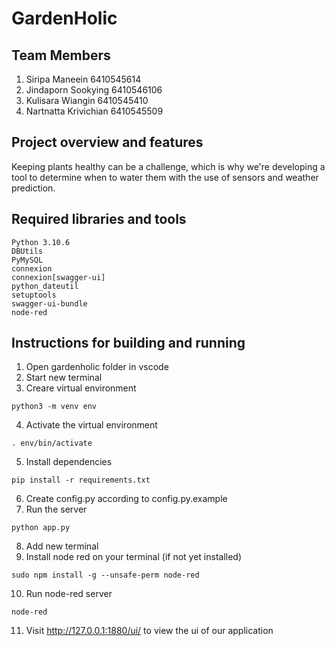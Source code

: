 GardenHolic
===============
## Team Members
1. Siripa Maneein 6410545614
2. Jindaporn Sookying 6410546106
3. Kulisara Wiangin 6410545410
4. Nartnatta Krivichian 6410545509

## Project overview and features

Keeping plants healthy can be a challenge, which is why we're developing a tool to determine when to water them with the use of sensors and weather prediction. 


## Required libraries and tools 
```
Python 3.10.6
DBUtils
PyMySQL
connexion
connexion[swagger-ui]
python_dateutil
setuptools
swagger-ui-bundle
node-red
```

## Instructions for building and running
1. Open gardenholic folder in vscode
2. Start new terminal
3. Creare virtual environment
```
python3 -m venv env
```
4. Activate the virtual environment
```
. env/bin/activate
```
5. Install dependencies
```
pip install -r requirements.txt
```
6. Create config.py according to config.py.example
7. Run the server
```
python app.py
```
8. Add new terminal
9. Install node red on your terminal (if not yet installed)
```
sudo npm install -g --unsafe-perm node-red
```
10. Run node-red server
```
node-red
```
11. Visit http://127.0.0.1:1880/ui/ to view the ui of our application
